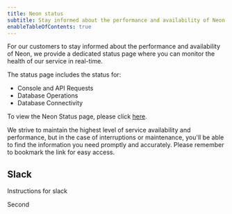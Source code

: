 ```yaml
---
title: Neon status
subtitle: Stay informed about the performance and availability of Neon
enableTableOfContents: true
---
```


For our customers to stay informed about the performance and availability of Neon, we provide a dedicated status page where you can monitor the health of our service in real-time.

The status page includes the status for:

- Console and API Requests
- Database Operations
- Database Connectivity

To view the Neon Status page, please click [here](https://neonstatus.com/).

We strive to maintain the highest level of service availability and performance, but in the case of interruptions or maintenance, you'll be able to find the information you need promptly and accurately. Please remember to bookmark the link for easy access.

## Slack

Instructions for slack

Second 